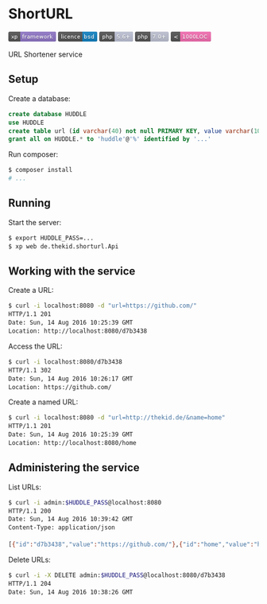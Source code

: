 ShortURL
========

[![Uses XP Framework](https://raw.githubusercontent.com/xp-framework/web/master/static/xp-framework-badge.png)](https://github.com/xp-framework/core)
[![BSD Licence](https://raw.githubusercontent.com/xp-framework/web/master/static/licence-bsd.png)](https://github.com/xp-framework/core/blob/master/LICENCE.md)
[![Required PHP 5.6+](https://raw.githubusercontent.com/xp-framework/web/master/static/php-5_6plus.png)](http://php.net/)
[![Supports PHP 7.0+](https://raw.githubusercontent.com/xp-framework/web/master/static/php-7_0plus.png)](http://php.net/)
![Less than 1000 lines](https://raw.githubusercontent.com/xp-framework/web/master/static/less-than-1000LOC.png)

URL Shortener service

Setup
-----
Create a database:

```sql
create database HUDDLE
use HUDDLE
create table url (id varchar(40) not null PRIMARY KEY, value varchar(1024))
grant all on HUDDLE.* to 'huddle'@'%' identified by '...'
```

Run composer:

```sh
$ composer install
# ...
```

Running
-------
Start the server:

```sh
$ export HUDDLE_PASS=...
$ xp web de.thekid.shorturl.Api
```

Working with the service
------------------------

Create a URL:

```sh
$ curl -i localhost:8080 -d "url=https://github.com/"
HTTP/1.1 201
Date: Sun, 14 Aug 2016 10:25:39 GMT
Location: http://localhost:8080/d7b3438
```

Access the URL:

```sh
$ curl -i localhost:8080/d7b3438
HTTP/1.1 302
Date: Sun, 14 Aug 2016 10:26:17 GMT
Location: https://github.com/
```

Create a named URL:

```sh
$ curl -i localhost:8080 -d "url=http://thekid.de/&name=home"
HTTP/1.1 201
Date: Sun, 14 Aug 2016 10:25:39 GMT
Location: http://localhost:8080/home
```

Administering the service
-------------------------

List URLs:

```sh
$ curl -i admin:$HUDDLE_PASS@localhost:8080
HTTP/1.1 200
Date: Sun, 14 Aug 2016 10:39:42 GMT
Content-Type: application/json

[{"id":"d7b3438","value":"https://github.com/"},{"id":"home","value":"http://thekid.de/"}]
```

Delete URLs:

```sh
$ curl -i -X DELETE admin:$HUDDLE_PASS@localhost:8080/d7b3438
HTTP/1.1 204
Date: Sun, 14 Aug 2016 10:38:26 GMT
```
